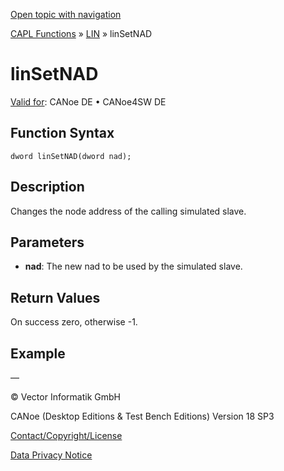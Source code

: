 [Open topic with navigation](../../../../../CANoeDEFamily.htm#Topics/CAPLFunctions/LIN/Functions/CAPLfunctionLINSetNad.md)

[CAPL Functions](../../CAPLfunctions.md) » [LIN](../CAPLfunctionsLINOverview.md) » linSetNAD

# linSetNAD

[Valid for](../../../Shared/FeatureAvailability.md): CANoe DE • CANoe4SW DE

## Function Syntax

```
dword linSetNAD(dword nad);
```

## Description

Changes the node address of the calling simulated slave.

## Parameters

- **nad**: The new nad to be used by the simulated slave.

## Return Values

On success zero, otherwise -1.

## Example

—

© Vector Informatik GmbH

CANoe (Desktop Editions & Test Bench Editions) Version 18 SP3

[Contact/Copyright/License](../../../Shared/ContactCopyrightLicense.md)

[Data Privacy Notice](https://www.vector.com/int/en/company/get-info/privacy-policy/)
